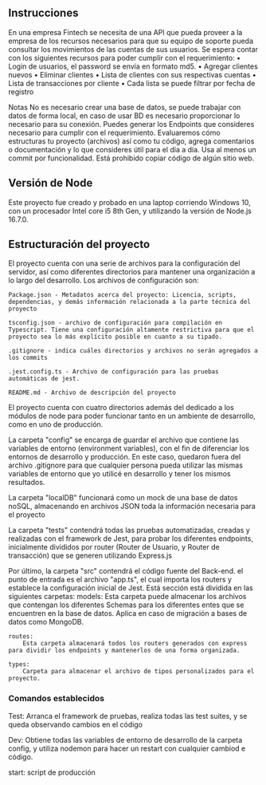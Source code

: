 ## Instrucciones

En una empresa Fintech se necesita de una API que pueda proveer a la empresa de los recursos necesarios para que su equipo de soporte pueda consultar los movimientos de las cuentas de sus usuarios.
Se espera contar con los siguientes recursos para poder cumplir con el requerimiento:
•   Login de usuarios, el password se envía en formato md5.
•   Agregar clientes nuevos
•   Eliminar clientes
•   Lista de clientes con sus respectivas cuentas
•   Lista de transacciones por cliente
•   Cada lista se puede filtrar por fecha de registro
 
Notas
No es necesario crear una base de datos, se puede trabajar con datos de forma local, en caso de usar BD es necesario proporcionar lo necesario para su conexión.
Puedes generar los Endpoints que consideres necesario para cumplir con el requerimiento.
Evaluaremos cómo estructuras tu proyecto (archivos) así como tu código, agrega comentarios o documentación y lo que consideres útil para el día a día.
Usa al menos un commit por funcionalidad.
Está prohibido copiar código de algún sitio web.


## Versión de Node

Este proyecto fue creado y probado en una laptop corriendo Windows 10, con un procesador Intel core i5 8th Gen, y utilizando la versión de Node.js 16.7.0.


## Estructuración del proyecto

El proyecto cuenta con una serie de archivos para la configuración del servidor, así como diferentes directorios para mantener una organización a lo largo del desarrollo. Los archivos de configuración son:

    Package.json - Metadatos acerca del proyecto: Licencia, scripts, dependencias, y demás información relacionada a la parte técnica del proyecto

    tsconfig.json - archivo de configuración para compilación en Typescript. Tiene una configuración altamente restrictiva para que el proyecto sea lo más explícito posible en cuanto a su tipado.

    .gitignore - indica cuáles directorios y archivos no serán agregados a los commits

    .jest.config.ts - Archivo de configuración para las pruebas automáticas de jest.

    README.md - Archivo de descripción del proyecto

El proyecto cuenta con cuatro directorios además del dedicado a los módulos de node para poder funcionar tanto en un ambiente de desarrollo, como en uno de producción. 

La carpeta "config" se encarga de guardar el archivo que contiene las variables de entorno (environment variables), con el fin de diferenciar los entornos de desarrollo y producción. En este caso, quedaron fuera del archivo .gitignore para que cualquier persona pueda utilizar las mismas variables de entorno que yo utilicé en desarrollo y tener los mismos resultados.

La carpeta "localDB" funcionará como un mock de una base de datos noSQL, almacenando en archivos JSON toda la información necesaria para el proyecto

La carpeta "tests" contendrá todas las pruebas automatizadas, creadas y realizadas con el framework de Jest, para probar los diferentes endpoints, inicialmente divididos por router (Router de Usuario, y Router de transacción) que se generen utilizando Express.js

Por último, la carpeta "src" contendrá el código fuente del Back-end. el punto de entrada es el archivo "app.ts", el cual importa los routers y establece la configuración inicial de Jest. Está sección está dividida en las siguientes carpetas:
    models:
        Esta carpeta puede almacenar los archivos que contengan los diferentes Schemas para los diferentes entes que se encuentren en la base de datos. Aplica en caso de migración a bases de datos como MongoDB.


    routes:
        Esta carpeta almacenará todos los routers generados con express para dividir los endpoints y mantenerlos de una forma organizada.

    types:
        Carpeta para almacenar el archivo de tipos personalizados para el proyecto.



### Comandos establecidos

Test:
    Arranca el framework de pruebas, realiza todas las test suites, y se queda observando cambios en el código
    
Dev:
    Obtiene todas las variables de entorno de desarrollo de la carpeta config, y utiliza nodemon para hacer un restart con cualquier cambiod e código.

start:
    script de producción



